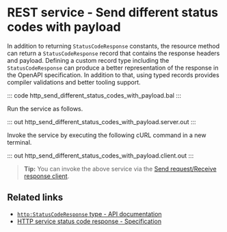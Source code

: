 # REST service - Send different status codes with payload

In addition to returning `StatusCodeResponse` constants, the resource method can return a `StatusCodeResponse` record that contains the response headers and payload. Defining a custom record type including the `StatusCodeResponse` can produce a better representation of the response in the OpenAPI specification. In addition to that, using typed records provides compiler validations and better tooling support.

::: code http_send_different_status_codes_with_payload.bal :::

Run the service as follows.

::: out http_send_different_status_codes_with_payload.server.out :::

Invoke the service by executing the following cURL command in a new terminal.

::: out http_send_different_status_codes_with_payload.client.out :::

>**Tip:** You can invoke the above service via the [Send request/Receive response client](/learn/by-example/http-client-send-request-receive-response/).

## Related links
- [`http:StatusCodeResponse` type - API documentation](https://lib.ballerina.io/ballerina/http/latest/types#StatusCodeResponse)
- [HTTP service status code response - Specification](/spec/http/#2351-status-code-response)
